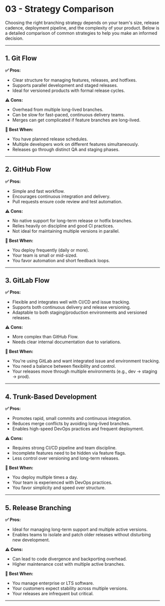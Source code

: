 ﻿# 03 - Strategy Comparison

Choosing the right branching strategy depends on your team's size, release cadence, deployment pipeline, and the complexity of your product. Below is a detailed comparison of common strategies to help you make an informed decision.

---

## 1. **Git Flow**

**✅ Pros:**

* Clear structure for managing features, releases, and hotfixes.
* Supports parallel development and staged releases.
* Ideal for versioned products with formal release cycles.

**⚠️ Cons:**

* Overhead from multiple long-lived branches.
* Can be slow for fast-paced, continuous delivery teams.
* Merges can get complicated if feature branches are long-lived.

**🧭 Best When:**

* You have planned release schedules.
* Multiple developers work on different features simultaneously.
* Releases go through distinct QA and staging phases.

---

## 2. **GitHub Flow**

**✅ Pros:**

* Simple and fast workflow.
* Encourages continuous integration and delivery.
* Pull requests ensure code review and test automation.

**⚠️ Cons:**

* No native support for long-term release or hotfix branches.
* Relies heavily on discipline and good CI practices.
* Not ideal for maintaining multiple versions in parallel.

**🧭 Best When:**

* You deploy frequently (daily or more).
* Your team is small or mid-sized.
* You favor automation and short feedback loops.

---

## 3. **GitLab Flow**

**✅ Pros:**

* Flexible and integrates well with CI/CD and issue tracking.
* Supports both continuous delivery and release versioning.
* Adaptable to both staging/production environments and versioned releases.

**⚠️ Cons:**

* More complex than GitHub Flow.
* Needs clear internal documentation due to variations.

**🧭 Best When:**

* You're using GitLab and want integrated issue and environment tracking.
* You need a balance between flexibility and control.
* Your releases move through multiple environments (e.g., dev → staging → prod).

---

## 4. **Trunk-Based Development**

**✅ Pros:**

* Promotes rapid, small commits and continuous integration.
* Reduces merge conflicts by avoiding long-lived branches.
* Enables high-speed DevOps practices and frequent deployment.

**⚠️ Cons:**

* Requires strong CI/CD pipeline and team discipline.
* Incomplete features need to be hidden via feature flags.
* Less control over versioning and long-term releases.

**🧭 Best When:**

* You deploy multiple times a day.
* Your team is experienced with DevOps practices.
* You favor simplicity and speed over structure.

---

## 5. **Release Branching**

**✅ Pros:**

* Ideal for managing long-term support and multiple active versions.
* Enables teams to isolate and patch older releases without disturbing new development.

**⚠️ Cons:**

* Can lead to code divergence and backporting overhead.
* Higher maintenance cost with multiple active branches.

**🧭 Best When:**

* You manage enterprise or LTS software.
* Your customers expect stability across multiple versions.
* Your releases are infrequent but critical.

---
